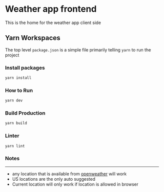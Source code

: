 # Weather app frontend

This is the home for the weather app client side

## Yarn Workspaces

The top level `package.json` is a simple file primarily telling `yarn` to run the project

### Install packages
```sh
yarn install
```

### How to Run
```sh
yarn dev
```

### Build Production
```sh
yarn build
```

### Linter
```sh
yarn lint
```
### Notes
---------------
- any location that is available from [openweather](https://openweathermap.org/) will work
- US locations are the only auto suggested
- Current location will only work if location is allowed in browser

